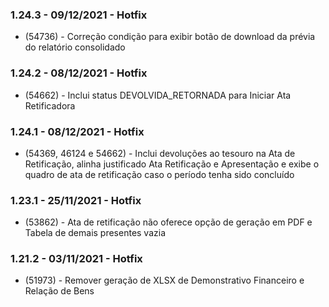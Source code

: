 ### 1.24.3 - 09/12/2021 - Hotfix
* (54736) - Correção condição para exibir botão de download da prévia do relatório consolidado

### 1.24.2 - 08/12/2021 - Hotfix
* (54662) - Inclui status DEVOLVIDA_RETORNADA para Iniciar Ata Retificadora

### 1.24.1 - 08/12/2021 - Hotfix
* (54369, 46124 e 54662) - Inclui devoluções ao tesouro na Ata de Retificação, alinha justificado Ata Retificação e Apresentação e exibe o quadro de ata de retificação caso o período tenha sido concluído

### 1.23.1 - 25/11/2021 - Hotfix
* (53862) - Ata de retificação não oferece opção de geração em PDF e Tabela de demais presentes vazia

### 1.21.2 - 03/11/2021 - Hotfix
* (51973) - Remover geração de XLSX de Demonstrativo Financeiro e Relação de Bens
